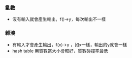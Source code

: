 ### 亂數
* 沒有輸入就會產生輸出，f()->y，每次輸出不一樣
### 雜湊
* 有輸入才會產生輸出，f(x)->y ，如x一樣，輸出的y就會一樣
* hash table 用質數當大小會較好，質數碰撞率最低